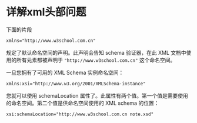 # 详解xml头部问题

下面的片段

```xml
xmlns="http://www.w3school.com.cn"
```

规定了默认命名空间的声明。此声明会告知 schema 验证器，在此 XML 文档中使用的所有元素都被声明于 `"http://www.w3school.com.cn"` 这个命名空间。

一旦您拥有了可用的 XML Schema 实例命名空间：

```xml
xmlns:xsi="http://www.w3.org/2001/XMLSchema-instance"
```

您就可以使用 schemaLocation 属性了。此属性有两个值。第一个值是需要使用的命名空间。第二个值是供命名空间使用的 XML schema 的位置：

```xml
xsi:schemaLocation="http://www.w3school.com.cn note.xsd"
```
